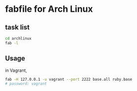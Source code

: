 # fabfile for Arch Linux

## task list

```sh
cd archlinux
fab -l
```

## Usage

in Vagrant,

```sh
fab -H 127.0.0.1 -u vagrant --port 2222 base.all ruby.base
# password: vagrant
```
